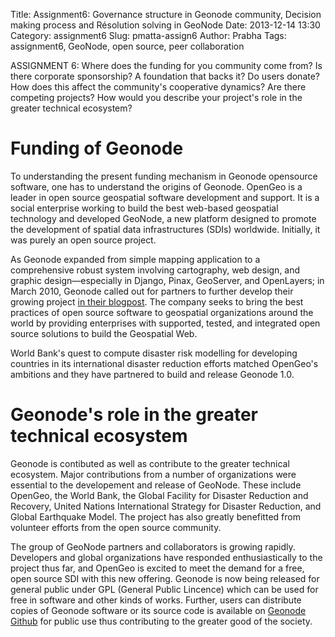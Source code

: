 Title: Assignment6: Governance structure in Geonode community, Decision making process and Résolution solving in GeoNode
Date: 2013-12-14 13:30
Category: assignment6
Slug: pmatta-assign6
Author: Prabha
Tags: assignment6, GeoNode, open source, peer collaboration

ASSIGNMENT 6: Where does the funding for you community come from? Is there corporate sponsorship? A foundation that backs it? Do users donate? How does this affect the community's cooperative dynamics? Are there competing projects? How would you describe your project's role in the greater technical ecosystem?

# Funding of Geonode 
To understanding the present funding mechanism in Geonode opensource software, one has to understand the origins of Geonode. OpenGeo is a leader in open source geospatial software development and support. It is a social enterprise working to build the best web-based geospatial technology and developed GeoNode, a new platform designed to promote the development of spatial data infrastructures (SDIs) worldwide. Initially, it was purely an open source project. 

As Geonode expanded from simple mapping application to a comprehensive robust system involving cartography, web design, and graphic design—especially in Django, Pinax, GeoServer, and OpenLayers; in March 2010, Geonode called out for partners to further develop their growing project [in their blogpost](http://geonode.org/2010/03/looking-for-partners/index.html). The company seeks to bring the best practices of open source software to geospatial organizations around the world by providing enterprises with supported, tested, and integrated open source solutions to build the Geospatial Web.

World Bank's quest to compute disaster risk modelling for developing countries in its international disaster reduction efforts matched OpenGeo's ambitions and they have partnered to build and release Geonode 1.0. 



# Geonode's role in the greater technical ecosystem
Geonode is contibuted as well as contribute to the greater technical ecosystem. Major contributions from a number of organizations were essential to the developement and release of GeoNode. These include OpenGeo, the World Bank, the Global Facility for Disaster Reduction and Recovery, United Nations International Strategy for Disaster Reduction, and Global Earthquake Model.  The project has also greatly benefitted from volunteer efforts from the open source community. 

The group of GeoNode partners and collaborators is growing rapidly.  Developers and global organizations have responded enthusiastically to the project thus far, and OpenGeo is excited to meet the demand for a free, open source SDI with this new offering. Geonode is now being released for general public  under GPL (General Public Lincence) which can be used for free in software and other kinds of works. Further, users can distribute copies of Geonode software or its source code is available on [Geonode Github](https://github.com/GeoNode/geonode) for public use thus contributing to the greater good of the society.


